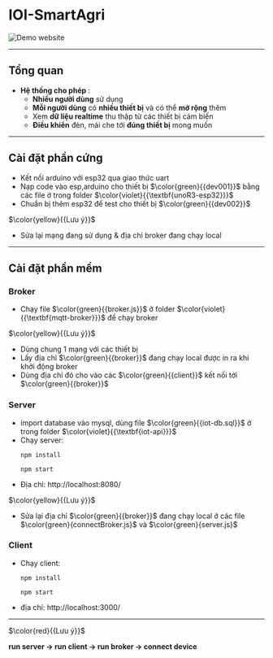# IOI-SmartAgri

![Demo website](https://github.com/Dung-Pham/online-img/blob/main/IOT-SmartAgri/mpS9HqOkC5.gif
)

---
## Tổng quan

-  **Hệ thống cho phép** :
   -  **Nhiều người dùng** sử dụng
   -  **Mỗi người dùng** có **nhiều thiết bị** và có thể **mở rộng** thêm
   -  Xem **dữ liệu realtime** thu thập từ các thiết bị cảm biến
   -  **Điều khiển** đèn, mái che tới **đúng thiết bị** mong muốn

---
## Cài đặt phần cứng
- Kết nối arduino với esp32 qua giao thức uart
- Nạp code vào esp,arduino cho thiết bị  $\color{green}{{dev001}}$ bằng các file ở trong folder $\color{violet}{{\textbf{unoR3-esp32}}}$
- Chuẩn bị thêm esp32 để test cho thiết bị $\color{green}{{dev002}}$

$\color{yellow}{{Lưu ý}}$
- Sửa lại mạng đang sử dụng & địa chỉ broker đang chạy local

---
## Cài đặt phần mềm
### Broker
- Chạy file $\color{green}{{broker.js}}$ ở folder $\color{violet}{{\textbf{mqtt-broker}}}$ để chạy broker

$\color{yellow}{{Lưu ý}}$
- Dùng chung 1 mạng với các thiết bị 
- Lấy địa chỉ $\color{green}{{broker}}$ đang chạy local được in ra khi khởi động broker 
- Dùng địa chỉ đó cho vào các $\color{green}{{client}}$ kết nối tới $\color{green}{{broker}}$
### Server
- import database vào mysql, dùng file $\color{green}{{iot-db.sql}}$ ở trong folder $\color{violet}{{\textbf{iot-api}}}$
- Chạy server:
  ```
  npm install
  ```
  ```
  npm start
  ```
- Địa chỉ: http://localhost:8080/
  
$\color{yellow}{{Lưu ý}}$
- Sửa lại địa chỉ $\color{green}{{broker}}$ đang chạy local ở các file $\color{green}{connectBroker.js}$ và $\color{green}{server.js}$

### Client
- Chạy client:
  ```
  npm install
  ```
  ```
  npm start
  ```
- địa chỉ: http://localhost:3000/
---
$\color{red}{{Lưu ý}}$

  **run server -> run client -> run broker -> connect device**



